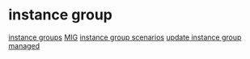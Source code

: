 # instance group

[instance groups](./2025-07-23_Instance-groups.md)
[MIG](./2025-08-08_MIG.md)
[instance group scenarios](./2025-07-24_instance-group-scenarios.md)
[update instance group managed](./2025-07-24_update-instance-group-managed.md)

